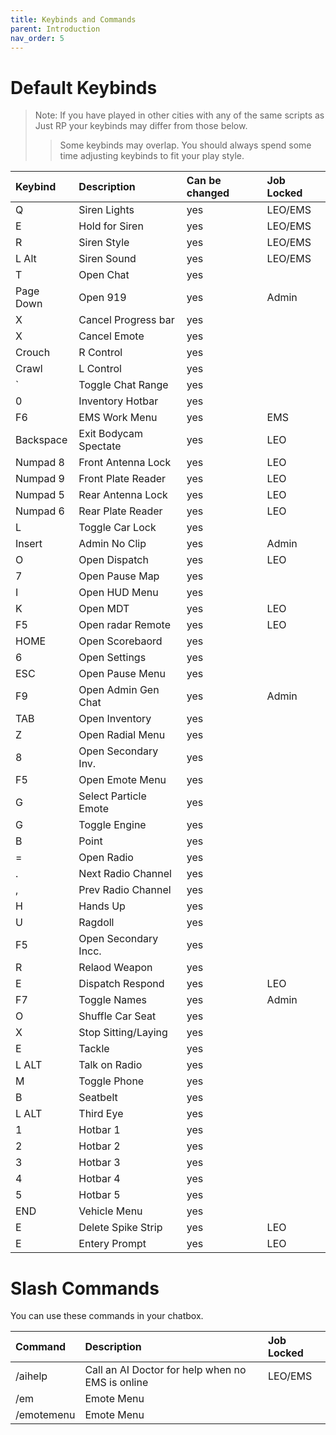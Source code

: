 ```yaml
---
title: Keybinds and Commands
parent: Introduction
nav_order: 5
---
```


# Default Keybinds 
> Note: If you have played in other cities with any of the same scripts as Just RP your keybinds may differ from those below.
>
>> Some keybinds may overlap. You should always spend some time adjusting keybinds to fit your play style. 

| **Keybind** | **Description**        | **Can be changed** | **Job Locked** |
|:------------|:-----------------------|:-------------------|:---------------| 
| Q           | Siren Lights           | yes                | LEO/EMS        |
| E           | Hold for Siren         | yes                | LEO/EMS        |
| R           | Siren Style            | yes                | LEO/EMS        |
| L Alt       | Siren Sound            | yes                | LEO/EMS        |
| T           | Open Chat              | yes                |                |
| Page Down   | Open 919               | yes                | Admin          |
| X           | Cancel Progress bar    | yes                |                |
| X           | Cancel Emote           | yes                |                |
| Crouch      | R Control              | yes                |                |
| Crawl       | L Control              | yes                |                |
| `           | Toggle Chat Range      | yes                |                |
| 0           | Inventory Hotbar       | yes                |                |
| F6          | EMS Work Menu          | yes                | EMS            |
| Backspace   | Exit Bodycam Spectate  | yes                | LEO            |
| Numpad 8    | Front Antenna Lock     | yes                | LEO            |
| Numpad 9    | Front Plate Reader     | yes                | LEO            |
| Numpad 5    | Rear Antenna Lock      | yes                | LEO            |
| Numpad 6    | Rear Plate Reader      | yes                | LEO            |
| L           | Toggle Car Lock        | yes                |                |
| Insert      | Admin No Clip          | yes                | Admin          |
| O           | Open Dispatch          | yes                | LEO            |
| 7           | Open Pause Map         | yes                |                |
| I           | Open HUD Menu          | yes                |                |
| K           | Open MDT               | yes                | LEO            |
| F5          | Open radar Remote      | yes                | LEO            |
| HOME        | Open Scorebaord        | yes                |                |
| 6           | Open Settings          | yes                |                |
| ESC         | Open Pause Menu        | yes                |                |
| F9          | Open Admin Gen Chat    | yes                | Admin          |
| TAB         | Open Inventory         | yes                |                |
| Z           | Open Radial Menu       | yes                |                |
| 8           | Open Secondary Inv.    | yes                |                |
| F5          | Open Emote Menu        | yes                |                |
| G           | Select Particle Emote  | yes                |                |
| G           | Toggle Engine          | yes                |                |
| B           | Point                  | yes                |                |
| =           | Open Radio             | yes                |                |
| .           | Next Radio Channel     | yes                |                |
| ,           | Prev Radio Channel     | yes                |                |
| H           | Hands Up               | yes                |                |
| U           | Ragdoll                | yes                |                |
| F5          | Open Secondary Incc.   | yes                |                |
| R           | Relaod Weapon          | yes                |                |
| E           | Dispatch Respond       | yes                | LEO            |
| F7          | Toggle Names           | yes                | Admin          |
| O           | Shuffle Car Seat       | yes                |                |
| X           | Stop Sitting/Laying    | yes                |                |
| E           | Tackle                 | yes                |                |
| L ALT       | Talk on Radio          | yes                |                |
| M           | Toggle Phone           | yes                |                |
| B           | Seatbelt               | yes                |                |
| L ALT       | Third Eye              | yes                |                |
| 1           | Hotbar 1               | yes                |                |
| 2           | Hotbar 2               | yes                |                |
| 3           | Hotbar 3               | yes                |                |
| 4           | Hotbar 4               | yes                |                |
| 5           | Hotbar 5               | yes                |                |
| END         | Vehicle Menu           | yes                |                |
| E           | Delete Spike Strip     | yes                | LEO            |
| E           | Entery Prompt          | yes                | LEO            |

# Slash Commands

You can use these commands in your chatbox.

| **Command** | **Description**                                     | **Job Locked** |
|:------------|:----------------------------------------------------|:---------------|
| /aihelp     | Call an AI Doctor for help when no EMS is online    | LEO/EMS        |
| /em         | Emote Menu                                          |                |
| /emotemenu  | Emote Menu                                          |                |

